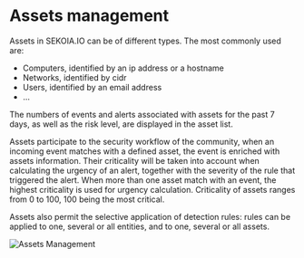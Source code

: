 # Assets management

Assets in SEKOIA.IO can be of different types. The most commonly used are:

- Computers, identified by an ip address or a hostname
- Networks, identified by cidr
- Users, identified by an email address
- ...

The numbers of events and alerts associated with assets for the past 7 days, as well as the risk level, are displayed in the asset list.

Assets participate to the security workflow of the community, when an incoming event matches with a defined asset, the event is enriched with assets information. Their criticality will be taken into account when calculating the urgency of an alert, together with the severity of the rule that triggered the alert. When more than one asset match with an event, the highest criticality is used for urgency calculation. Criticality of assets ranges from 0 to 100, 100 being the most critical.

Assets also permit the selective application of detection rules: rules can be applied to one, several or all entities, and to one, several or all assets.

![Assets Management](/assets/operation_center/assets.gif)
